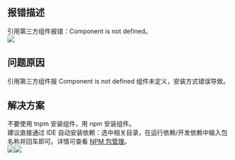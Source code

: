 ## 报错描述
引用第三方组件报错：Component is not defined。<br />![](https://gw.alipayobjects.com/zos/sptworksff_prod/a031d3ec-70cc-46e2-8dc1-da65cccff2d7.png#align=left&display=inline&height=240&margin=%5Bobject%20Object%5D&originHeight=618&originWidth=1928&status=done&style=none&width=750)

## 问题原因
引用第三方组件报 Component is not defined 组件未定义，安装方式错误导致。

## 解决方案
不要使用 tnpm 安装组件，用 npm 安装组件。<br />
建议直接通过 IDE 自动安装依赖：选中相关目录，在运行依赖/开发依赖中输入包名称并回车即可。详情可查看 [NPM 包管理](https://opendocs.alipay.com/mini/ide/npm-manage)。<br />
![](https://gw.alipayobjects.com/zos/sptworksff_prod/e7132e44-f771-4a8c-a1a8-c68d86228517.png#align=left&display=inline&height=370&margin=%5Bobject%20Object%5D&originHeight=375&originWidth=317&status=done&style=none&width=313)![](https://gw.alipayobjects.com/zos/sptworksff_prod/354a4370-0e84-4b65-8669-cf81dd8ef2bf.png#align=left&display=inline&height=370&margin=%5Bobject%20Object%5D&originHeight=489&originWidth=304&status=done&style=none&width=230)
